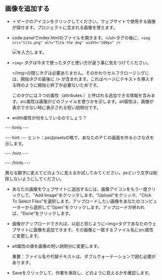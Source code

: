 ## 画像を追加する

- ＋マークのアイコンをクリックしてください。ウェブサイトで使用する画像が探せます。プロジェクトに含まれる画像を使えます。

- code panelでindex.htmlのファイルを開きます。&lt;/ul&gt;タグの後に、`<img src="tito.png" alt="Tito the dog" width="100px" />`

  ![](images/ImageTito2.png)を入力します。

- `<img>` タグは今まで使ったタグと使い方が違う事に気をつけてください。

  &lt;/img&gt;の閉じタグは必要ありません。そのかわりセルフクロージングには、開始タグの最後に /&gt; が含まれます。これはページにテキストを挿入する時のように開始と終了が必要ないためです。

  このタグには３つの属性（attributes.）と呼ばれる追加できる情報を含みます。src属性は画像がどのファイルを使うかを示します。alt属性は、画像が表示できない時に表示される短い説明分です。

- width属性が何をしているのでしょう？

--- hints ---

--- hint ---
ヒント：pxはpixelsの略で、あなたのＰＣの画面を作る小さな点を示します。

--- /hint ---

--- /hints ---

  異なる数字に変えてどのように見えるか試してみてください。pxという文字は削除しないようにしてください。

- あなたの画像をウェブサイトに追加するには、画像アイコンをもう一度クリックして、"Add Image"をクリックします。"Upload"をクリック、"Click To Select Files"を選択します。アップロードしたい画像をあなたのコンピューターから選択して"Open"をクリックします。アップロードが終われば、"Done"をクリックします。

- 画像がアップロードできれば、以前と同じように&lt;img&gt;タグであなたのウェブサイトに画像を追加できます。その画像と一致するファイル名にsrc属性に変更します。

- alt属性の値を画像の短い説明分に変更します。

  重要：ファイル名や代替テキストは、ダブルクォーテーションで囲む必要があります。

- Saveをクリックして、作業を保存し、どのように見えるかを確認します。


